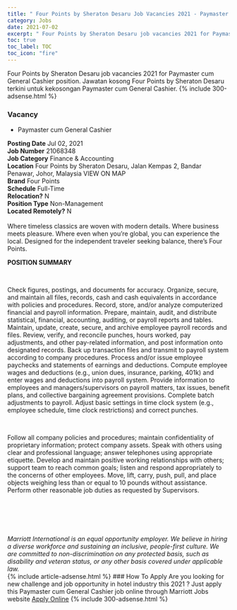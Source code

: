 ```yaml
---
title: " Four Points by Sheraton Desaru Job Vacancies 2021 - Paymaster cum General Cashier" 
category: Jobs 
date: 2021-07-02 
excerpt: " Four Points by Sheraton Desaru job vacancies 2021 for Paymaster cum General Cashier position. Jawatan kosong  Four Points by Sheraton Desaru terkini untuk kekosongan Paymaster cum General Cashier." 
toc: true 
toc_label: TOC 
toc_icon: "fire" 
--- 
```


 Four Points by Sheraton Desaru job vacancies 2021 for Paymaster cum General Cashier position. Jawatan kosong  Four Points by Sheraton Desaru terkini untuk kekosongan Paymaster cum General Cashier. 
{% include 300-adsense.html %} 
### Vacancy 
- Paymaster cum General Cashier 
<div><div><b>Posting Date</b> Jul 02, 2021<br><b>Job Number</b> 21068348<br><b>Job Category</b> Finance &amp; Accounting<br><b>Location</b> Four Points by Sheraton Desaru, Jalan Kempas 2, Bandar Penawar, Johor, Malaysia VIEW ON MAP<br><b>Brand</b> Four Points<br><b>Schedule</b> Full-Time<br><b>Relocation?</b> N<br><b>Position Type</b> Non-Management<br><b>Located Remotely?</b> N<br><br>Where timeless classics are woven with modern details. Where business meets pleasure. Where even when you&#8217;re global, you can experience the local. Designed for the independent traveler seeking balance, there&#8217;s Four Points.<br></div><div> <p><strong>POSITION SUMMARY</strong></p> <p>&#160;</p> <p>Check figures, postings, and documents for accuracy. Organize, secure, and maintain all files, records, cash and cash equivalents in accordance with policies and procedures. Record, store, and/or analyze computerized financial and payroll information. Prepare, maintain, audit, and distribute statistical, financial, accounting, auditing, or payroll reports and tables. Maintain, update, create, secure, and archive employee payroll records and files. Review, verify, and reconcile punches, hours worked, pay adjustments, and other pay-related information, and post information onto designated records. Back up transaction files and transmit to payroll system according to company procedures. Process and/or issue employee paychecks and statements of earnings and deductions. Compute employee wages and deductions (e.g., union dues, insurance, parking, 401k) and enter wages and deductions into payroll system. Provide information to employees and managers/supervisors on payroll matters, tax issues, benefit plans, and collective bargaining agreement provisions. Complete batch adjustments to payroll. Adjust basic settings in time clock system (e.g., employee schedule, time clock restrictions) and correct punches.</p> <p>&#160;</p> <p>Follow all company policies and procedures; maintain confidentiality of proprietary information; protect company assets. Speak with others using clear and professional language; answer telephones using appropriate etiquette. Develop and maintain positive working relationships with others; support team to reach common goals; listen and respond appropriately to the concerns of other employees. Move, lift, carry, push, pull, and place objects weighing less than or equal to 10 pounds without assistance. Perform other reasonable job duties as requested by Supervisors.</p> <p>&#160;</p> <p>&#160;</p> </div> <div> &#160;</div> <em>Marriott International is an equal opportunity employer.&#160;We believe in hiring a diverse workforce and sustaining an inclusive, people-first culture.&#160;We are committed to non-discrimination on&#160;any&#160;protected&#160;basis, such as disability and veteran status, or any other basis covered under applicable law.</em><br></div> 
{% include article-adsense.html %} 
### How To Apply 
Are you looking for new challenge and job opportunity in hotel industry this 2021 ?
Just apply this Paymaster cum General Cashier job online through Marriott Jobs website 
<a href="https://jobs.marriott.com/marriott/jobs/21068348?lang=en-us" class="btn btn--info" target="_blank" rel="nofollow noopenner">Apply Online</a> 
{% include 300-adsense.html %} 